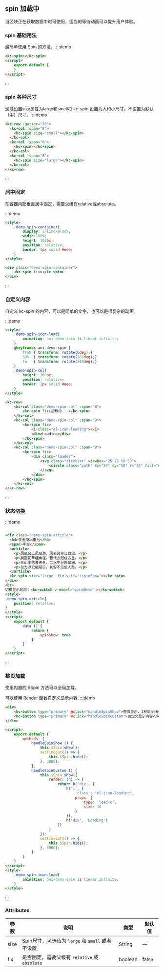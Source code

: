 <style lang="scss">
    .demo-spin-icon-load{
        animation: ani-demo-spin 1s linear infinite;
    }
    @keyframes ani-demo-spin {
        from { transform: rotate(0deg);}
        50%  { transform: rotate(180deg);}
        to   { transform: rotate(360deg);}
    }
    .demo-spin-col{
        height: 100px;
        position: relative;
        border: 1px solid #eee;
    }
    /*loading*/
    .loader{
        width: 30px;
        height: 30px;
        position: relative;
        margin: 0 auto;
    }
    .circular {
        -webkit-animation: rotate 2s linear infinite;
        animation: rotate 2s linear infinite;
        height: 100%;
        -webkit-transform-origin: center center;
        -ms-transform-origin: center center;
        transform-origin: center center;
        width: 100%;
        position: absolute;
        top: 0;
        bottom: 0;
        left: 0;
        right: 0;
        margin: auto;
    }

    .path {
        stroke-dasharray: 1, 200;
        stroke-dashoffset: 0;
        -webkit-animation: dash 1.5s ease-in-out infinite, color 6s ease-in-out infinite;
        animation: dash 1.5s ease-in-out infinite, color 6s ease-in-out infinite;
        stroke-linecap: round;
    }
    @-webkit-keyframes
    rotate {  100% {
        -webkit-transform: rotate(360deg);
        transform: rotate(360deg);
    }
    }
    @keyframes
    rotate {  100% {
        -webkit-transform: rotate(360deg);
        transform: rotate(360deg);
    }
    }
    @-webkit-keyframes
    dash {  0% {
        stroke-dasharray: 1, 200;
        stroke-dashoffset: 0;
    }
        50% {
            stroke-dasharray: 89, 200;
            stroke-dashoffset: -35;
        }
        100% {
            stroke-dasharray: 89, 200;
            stroke-dashoffset: -124;
        }
    }
    @keyframes
    dash {  0% {
        stroke-dasharray: 1, 200;
        stroke-dashoffset: 0;
    }
        50% {
            stroke-dasharray: 89, 200;
            stroke-dashoffset: -35;
        }
        100% {
            stroke-dasharray: 89, 200;
            stroke-dashoffset: -124;
        }
    }
    @-webkit-keyframes
    color {  100%, 0% {
        stroke: #d62d20;
    }
        40% {
            stroke: #0057e7;
        }
        66% {
            stroke: #008744;
        }
        80%, 90% {
            stroke: #ffa700;
        }
    }
    @keyframes
    color {  100%, 0% {
        stroke: #d62d20;
    }
        40% {
            stroke: #0057e7;
        }
        66% {
            stroke: #008744;
        }
        80%, 90% {
            stroke: #ffa700;
        }
    }
    .demo-spin{
    	.demo-spin-article h4{
			font-size: 18px;
		}
		.demo-spin-article p{
			font-size: 15px;
		}
    }
    
</style>
 <script>
 export default {
 	data () {
	 	return {
		 	spinShow: true
	 	}
 	},
 methods: {
	 handleSpinShow () {
		 this.$Spin.show();
		 setTimeout(() => {
			 this.$Spin.hide();
		 }, 3000);
	 },
	 handleSpinCustom () {
		 this.$Spin.show({
			 render: (h) => {
				 return h('div', [
					 h('i', {
					   	'class': "el-icon-loading",
						 props: {
							 type: 'load-c',
							 size: 18
						 }
					 }),
					 h('div', 'Loading')
				 ])
			 }
		 });
		 setTimeout(() => {
			 this.$Spin.hide();
		 }, 3000);
	 }
         }
     }
 </script>
## spin 加载中
当区块正在获取数据中时可使用，适当的等待动画可以提升用户体验。

### spin 基础用法
最简单使用 Spin 的方法。
:::demo
```html
<kc-spin></kc-spin>
<script>
    export default {
    }
</script>
```
:::

### spin 各种尺寸

通过设置size属性为large和small将 kc-spin 设置为大和小尺寸，不设置为默认（中）尺寸。
:::demo
```html
<kc-row :gutter="30">
  <kc-col :span="8">
	<kc-spin size="small"></kc-spin>
  </kc-col>
  <kc-col :span="8">
	<kc-spin></kc-spin>
  </kc-col>
  <kc-col :span="8">
	<kc-spin size="large"></kc-spin>
  </kc-col>
</kc-row>
```
:::

### 居中固定

在容器内部垂直居中固定，需要父级有relative或absolute。

:::demo
```html
<style>
    .demo-spin-container{
    	display: inline-block;
        width:100%;
        height: 100px;
        position: relative;
        border: 1px solid #eee;
    }
</style>

<div class="demo-spin-container">
	<kc-spin fix></kc-spin>
</div>
```
:::

### 自定义内容

自定义 kc-spin 的内容，可以是简单的文字，也可以是很复杂的动画。

:::demo 
```html
<style>
    .demo-spin-icon-load{
        animation: ani-demo-spin 1s linear infinite;
    }
    @keyframes ani-demo-spin {
        from { transform: rotate(0deg);}
        50%  { transform: rotate(180deg);}
        to   { transform: rotate(360deg);}
    }
    .demo-spin-col{
        height: 100px;
        position: relative;
        border: 1px solid #eee;
    }
</style>

<kc-row>
	<kc-col class="demo-spin-col" :span="8">
		<kc-spin fix>加载中...</kc-spin>
	</kc-col>
	<kc-col class="demo-spin-col" :span="8">
		<kc-spin fix>
			<i class="el-icon-loading"></i>
			<div>Loading</div>
		</kc-spin>
	</kc-col>
	<kc-col class="demo-spin-col" :span="8">
		<kc-spin fix>
			<div class="loader">
				<svg class="circular" viewBox="25 25 50 50">
					<circle class="path" cx="50" cy="50" r="20" fill="none" stroke-width="5" stroke-miterlimit="10"></circle>
				</svg>
			</div>
		</kc-spin>
	</kc-col>
</kc-row>
```
:::

### 状态切换
:::demo
```html

<div class="demo-spin-article">
  <h4>登金陵凤凰台</h4>
  <span>李白</span>
  <article>
  	<p>凤凰台上凤凰游，凤去台空江自流。</p>
  	<p>吴宫花草埋幽径，晋代衣冠成古丘。</p>
  	<p>三山半落青天外，二水中分白鹭洲。</p>
  	<p>总为浮云能蔽日，长安不见使人愁。</p>
  </article>
  <kc-spin size="large" fix v-if="!spinShow"></kc-spin>
</div>
<br>
切换显示状态：<kc-switch v-model="spinShow" ></kc-switch>
<style>
.demo-spin-article{
	position: relative;
}
</style>
<script>
    export default {
        data () {
            return {
                spinShow: true 
            }
        }
    }
</script>

```
:::

### 整页加载

使用内置的 $Spin 方法可以全局加载。

可以使用 Render 函数自定义显示内容.
:::demo
```html
<div>
	<kc-button type="primary" @click="handleSpinShow">整页显示，3秒后关闭</kc-button>
	<kc-button type="primary" @click="handleSpinCustom">自定义显示内容</kc-button>
</div>

<script>
    export default {
        methods: {
            handleSpinShow () {
                this.$Spin.show();
                setTimeout(() => {
                    this.$Spin.hide();
                }, 3000);
            },
            handleSpinCustom () {
                this.$Spin.show({
                    render: (h) => {
                        return h('div', [
                            h('i', {
                                'class': "el-icon-loading",
                                props: {
                                    type: 'load-c',
                                    size: 18
                                }
                            }),
                            h('div', 'Loading')
                        ])
                    }
                });
                setTimeout(() => {
                    this.$Spin.hide();
                }, 3000);
            }
        }
    }
</script>
<style>
    .demo-spin-icon-load{
        animation: ani-demo-spin 1s linear infinite;
    }
</style>

```
:::
### Attributes

| 参数      | 说明    | 类型      | 默认值   |
|---------- |-------- |---------- |-------- |
| size  | Spin尺寸，可选值为 `large` 和 `small` 或者不设置    |	String  | — | -  |
| fix  | 是否固定，需要父级有 `relative` 或 `absolute`   | boolean   | false |

